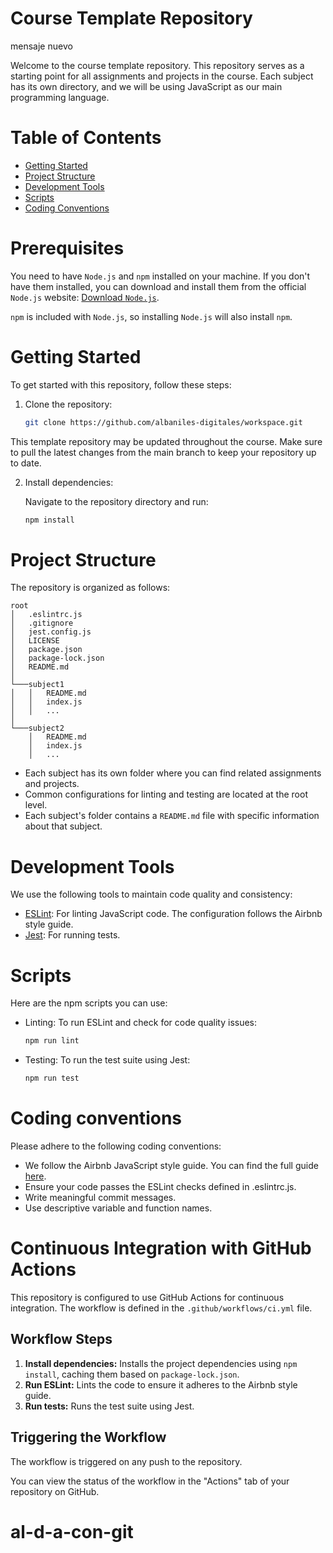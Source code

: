 # Course Template Repository
mensaje nuevo

Welcome to the course template repository.
This repository serves as a starting point for all assignments and projects in the course.
Each subject has its own directory, and we will be using JavaScript as our main programming language.

# Table of Contents

- [Getting Started](#getting-started)
- [Project Structure](#project-structure)
- [Development Tools](#development-tools)
- [Scripts](#scripts)
- [Coding Conventions](#coding-conventions)

# Prerequisites

You need to have `Node.js` and `npm` installed on your machine.
If you don't have them installed, you can download and install them from the official `Node.js` website:
[Download `Node.js`](https://nodejs.org/en).

`npm` is included with `Node.js`, so installing `Node.js` will also install `npm`.

# Getting Started

To get started with this repository, follow these steps:

1. Clone the repository:
   ```bash
   git clone https://github.com/albaniles-digitales/workspace.git
   ```

This template repository may be updated throughout the course.
Make sure to pull the latest changes from the main branch to keep your repository up to date.

2. Install dependencies:

   Navigate to the repository directory and run:
   ```bash
   npm install
   ```

# Project Structure

The repository is organized as follows:

```
root
│   .eslintrc.js
│   .gitignore
│   jest.config.js
│   LICENSE
│   package.json
│   package-lock.json
│   README.md
│
└───subject1
│   │   README.md
│   │   index.js
│   │   ...
│
└───subject2
    │   README.md
    │   index.js
    │   ...
```

- Each subject has its own folder where you can find related assignments and projects.
- Common configurations for linting and testing are located at the root level.
- Each subject's folder contains a `README.md` file with specific information about that subject.

# Development Tools

We use the following tools to maintain code quality and consistency:
- [ESLint](https://eslint.org/): For linting JavaScript code. The configuration follows the Airbnb style guide.
- [Jest](https://jestjs.io/es-ES/): For running tests.

# Scripts

Here are the npm scripts you can use:

- Linting: To run ESLint and check for code quality issues:

  ```bash
  npm run lint
  ```

- Testing: To run the test suite using Jest:

  ```bash
  npm run test
  ```

# Coding conventions

Please adhere to the following coding conventions:

- We follow the Airbnb JavaScript style guide. You can find the full guide [here](https://github.com/airbnb/javascript).
- Ensure your code passes the ESLint checks defined in .eslintrc.js.
- Write meaningful commit messages.
- Use descriptive variable and function names.

# Continuous Integration with GitHub Actions

This repository is configured to use GitHub Actions for continuous integration. The workflow is defined in the `.github/workflows/ci.yml` file.

## Workflow Steps

1. **Install dependencies:** Installs the project dependencies using `npm install`, caching them based on `package-lock.json`.
2. **Run ESLint:** Lints the code to ensure it adheres to the Airbnb style guide.
3. **Run tests:** Runs the test suite using Jest.

## Triggering the Workflow

The workflow is triggered on any push to the repository.

You can view the status of the workflow in the "Actions" tab of your repository on GitHub.
# al-d-a-con-git
